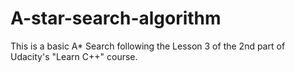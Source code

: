 # A-star-search-algorithm
This is a basic A* Search following the Lesson 3 of the 2nd part of Udacity's "Learn C++" course.

